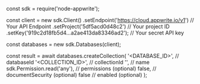 const sdk = require('node-appwrite');

const client = new sdk.Client()
    .setEndpoint('https://cloud.appwrite.io/v1') // Your API Endpoint
    .setProject('5df5acd0d48c2') // Your project ID
    .setKey('919c2d18fb5d4...a2ae413da83346ad2'); // Your secret API key

const databases = new sdk.Databases(client);

const result = await databases.createCollection(
    '<DATABASE_ID>', // databaseId
    '<COLLECTION_ID>', // collectionId
    '<NAME>', // name
    sdk.Permission.read('any'), // permissions (optional)
    false, // documentSecurity (optional)
    false // enabled (optional)
);
